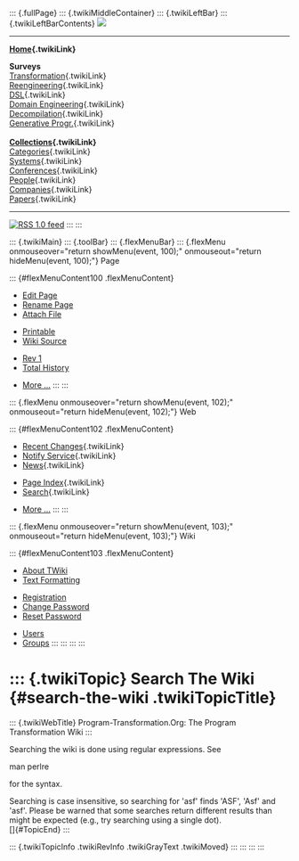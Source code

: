 ::: {.fullPage}
::: {.twikiMiddleContainer}
::: {.twikiLeftBar}
::: {.twikiLeftBarContents}
![](../pub/transformation.gif)

------------------------------------------------------------------------

**[Home](WebHome){.twikiLink}**

**Surveys**\
[Transformation](ProgramTransformation){.twikiLink}\
[Reengineering](ReengineeringWiki){.twikiLink}\
[DSL](DomainSpecificLanguages){.twikiLink}\
[Domain Engineering](DomainEngineering){.twikiLink}\
[Decompilation](DeCompilation){.twikiLink}\
[Generative Progr.](GenerativeProgrammingWiki){.twikiLink}\
\
**[Collections](CategoryCollection){.twikiLink}**\
[Categories](CategoryCategory){.twikiLink}\
[Systems](TransformationSystems){.twikiLink}\
[Conferences](TransformationConferences){.twikiLink}\
[People](TransformationPeople){.twikiLink}\
[Companies](TransformationCompanies){.twikiLink}\
[Papers](CategoryPaper){.twikiLink}

------------------------------------------------------------------------

[![](../pub/rss.gif "RSS 1.0 feed")](WebRss@skin=rss)
:::
:::

::: {.twikiMain}
::: {.toolBar}
::: {.flexMenuBar}
::: {.flexMenu onmouseover="return showMenu(event, 100);" onmouseout="return hideMenu(event, 100);"}
Page

::: {#flexMenuContent100 .flexMenuContent}
-   [Edit
    Page](http://www.program-transformation.org/edit/Transform/SearchTheWiki?t=1536826565)
-   [Rename
    Page](http://www.program-transformation.org/rename/Transform/SearchTheWiki)
-   [Attach
    File](http://www.program-transformation.org/attach/Transform/SearchTheWiki)

<!-- -->

-   [Printable](http://www.program-transformation.org/view/Transform/SearchTheWiki?skin=print.pattern)
-   [Wiki
    Source](http://www.program-transformation.org/view/Transform/SearchTheWiki?skin=text&raw=on&contenttype=text/plain)

<!-- -->

-   [Rev
    1](http://www.program-transformation.org/view/Transform/SearchTheWiki?rev=1.1)
-   [Total
    History](http://www.program-transformation.org/rdiff/Transform/SearchTheWiki)

<!-- -->

-   [More
    \...](http://www.program-transformation.org/oops/Transform/SearchTheWiki?template=oopsmore&param1=1.1&param2=1.1)
:::
:::

::: {.flexMenu onmouseover="return showMenu(event, 102);" onmouseout="return hideMenu(event, 102);"}
Web

::: {#flexMenuContent102 .flexMenuContent}
-   [Recent Changes](WebChanges){.twikiLink}
-   [Notify Service](WebNotify){.twikiLink}
-   [News](WebNews){.twikiLink}

<!-- -->

-   [Page Index](WebIndex){.twikiLink}
-   [Search](WebSearch){.twikiLink}

<!-- -->

-   [More
    \...](http://www.program-transformation.org/oops/Transform/SearchTheWiki?template=oopsmore&param1=1.1&param2=1.1)
:::
:::

::: {.flexMenu onmouseover="return showMenu(event, 103);" onmouseout="return hideMenu(event, 103);"}
Wiki

::: {#flexMenuContent103 .flexMenuContent}
-   [About
    TWiki](http://www.program-transformation.org/view/TWiki/WebHome)
-   [Text
    Formatting](http://www.program-transformation.org/view/TWiki/TextFormattingRules)

<!-- -->

-   [Registration](http://www.program-transformation.org/view/TWiki/TWikiRegistration)
-   [Change
    Password](http://www.program-transformation.org/view/TWiki/ChangePassword)
-   [Reset
    Password](http://www.program-transformation.org/view/TWiki/ResetPassword)

<!-- -->

-   [Users](http://www.program-transformation.org/view/Main/TWikiUsers)
-   [Groups](http://www.program-transformation.org/view/Main/TWikiGroups)
:::
:::
:::
:::

::: {.twikiTopic}
Search The Wiki {#search-the-wiki .twikiTopicTitle}
===============

::: {.twikiWebTitle}
Program-Transformation.Org: The Program Transformation Wiki
:::

Searching the wiki is done using regular expressions. See

man perlre

for the syntax.

Searching is case insensitive, so searching for \'asf\' finds \'ASF\',
\'Asf\' and \'asf\'. Please be warned that some searches return
different results than might be expected (e.g., try searching using a
single dot).\
[]{#TopicEnd}
:::

::: {.twikiTopicInfo .twikiRevInfo .twikiGrayText .twikiMoved}
:::
:::
:::
:::

